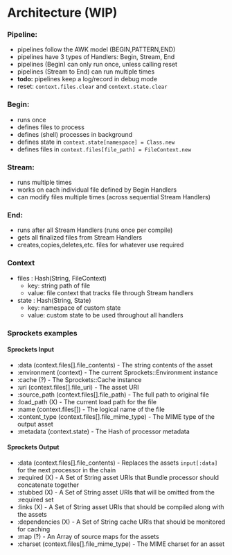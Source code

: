 # Architecture (WIP)

### Pipeline:
- pipelines follow the AWK model (BEGIN,PATTERN,END)
- pipelines have 3 types of Handlers: Begin, Stream, End
- pipelines (Begin) can only run once, unless calling reset
- pipelines (Stream to End) can run multiple times
- **todo:** pipelines keep a log/record in debug mode
- reset: `context.files.clear` and `context.state.clear`

### Begin:
- runs once
- defines files to process
- defines (shell) processes in background
- defines state in `context.state[namespace] = Class.new`
- defines files in `context.files[file_path] = FileContext.new`

### Stream:
- runs multiple times
- works on each individual file defined by Begin Handlers
- can modify files multiple times (across sequential Stream Handlers)

### End:
- runs after all Stream Handlers (runs once per compile)
- gets all finalized files from Stream Handlers
- creates,copies,deletes,etc. files for whatever use required

### Context
- files : Hash(String, FileContext)
  - key: string path of file
  - value: file context that tracks file through Stream handlers
- state : Hash(String, State)
  - key: namespace of custom state
  - value: custom state to be used throughout all handlers

### Sprockets examples

#### Sprockets Input
- :data (context.files[].file_contents) - The string contents of the asset
- :environment (context) - The current Sprockets::Environment instance
- :cache (?) - The Sprockets::Cache instance
- :uri (context.files[].file_uri) - The asset URI
- :source_path (context.files[].file_path) - The full path to original file
- :load_path (X) - The current load path for the file
- :name (context.files[]) - The logical name of the file
- :content_type (context.files[].file_mime_type) - The MIME type of the output asset
- :metadata (context.state) - The Hash of processor metadata

#### Sprockets Output
- :data (context.files[].file_contents) - Replaces the assets `input[:data]` for the next processor in the chain
- :required (X) - A Set of String asset URIs that Bundle processor should concatenate together
- :stubbed (X) - A Set of String asset URIs that will be omitted from the :required set
- :links (X) - A Set of String asset URIs that should be compiled along with the assets
- :dependencies (X) - A Set of String cache URIs that should be monitored for caching
- :map (?) - An Array of source maps for the assets
- :charset (context.files[].file_mime_type) - The MIME charset for an asset

